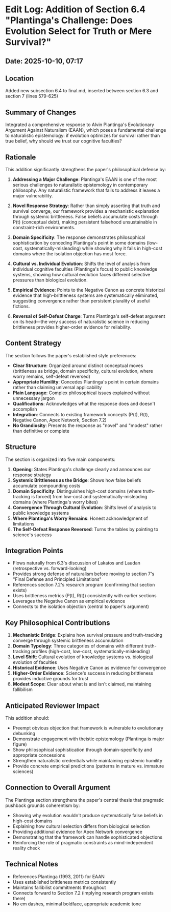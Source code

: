 # Edit Log: Addition of Section 6.4 "Plantinga's Challenge: Does Evolution Select for Truth or Mere Survival?"

## Date: 2025-10-10, 07:17

## Location
Added new subsection 6.4 to final.md, inserted between section 6.3 and section 7 (lines 579-625)

## Summary of Changes
Integrated a comprehensive response to Alvin Plantinga's Evolutionary Argument Against Naturalism (EAAN), which poses a fundamental challenge to naturalistic epistemology: if evolution optimizes for survival rather than true belief, why should we trust our cognitive faculties?

## Rationale
This addition significantly strengthens the paper's philosophical defense by:

1. **Addressing a Major Challenge**: Plantinga's EAAN is one of the most serious challenges to naturalistic epistemology in contemporary philosophy. Any naturalistic framework that fails to address it leaves a major vulnerability.

2. **Novel Response Strategy**: Rather than simply asserting that truth and survival converge, our framework provides a mechanistic explanation through systemic brittleness. False beliefs accumulate costs through P(t) (conceptual debt), making persistent falsehood unsustainable in constraint-rich environments.

3. **Domain Specificity**: The response demonstrates philosophical sophistication by conceding Plantinga's point in some domains (low-cost, systematically-misleading) while showing why it fails in high-cost domains where the isolation objection has most force.

4. **Cultural vs. Individual Evolution**: Shifts the level of analysis from individual cognitive faculties (Plantinga's focus) to public knowledge systems, showing how cultural evolution faces different selective pressures than biological evolution.

5. **Empirical Evidence**: Points to the Negative Canon as concrete historical evidence that high-brittleness systems are systematically eliminated, suggesting convergence rather than persistent plurality of useful fictions.

6. **Reversal of Self-Defeat Charge**: Turns Plantinga's self-defeat argument on its head—the very success of naturalistic science in reducing brittleness provides higher-order evidence for reliability.

## Content Strategy
The section follows the paper's established style preferences:

- **Clear Structure**: Organized around distinct conceptual moves (brittleness as bridge, domain specificity, cultural evolution, where worry remains, self-defeat reversed)
- **Appropriate Humility**: Concedes Plantinga's point in certain domains rather than claiming universal applicability
- **Plain Language**: Complex philosophical issues explained without unnecessary jargon
- **Qualifications**: Acknowledges what the response does and doesn't accomplish
- **Integration**: Connects to existing framework concepts (P(t), R(t), Negative Canon, Apex Network, Section 7.2)
- **No Grandiosity**: Presents the response as "novel" and "modest" rather than definitive or complete

## Structure
The section is organized into five main components:

1. **Opening**: States Plantinga's challenge clearly and announces our response strategy
2. **Systemic Brittleness as the Bridge**: Shows how false beliefs accumulate compounding costs
3. **Domain Specificity**: Distinguishes high-cost domains (where truth-tracking is forced) from low-cost and systematically-misleading domains (where Plantinga's worry bites)
4. **Convergence Through Cultural Evolution**: Shifts level of analysis to public knowledge systems
5. **Where Plantinga's Worry Remains**: Honest acknowledgment of limitations
6. **The Self-Defeat Response Reversed**: Turns the tables by pointing to science's success

## Integration Points
- Flows naturally from 6.3's discussion of Lakatos and Laudan (retrospective vs. forward-looking)
- Provides strong defense of naturalism before moving to section 7's "Final Defense and Principled Limitations"
- References section 7.2's research program (confirming that section exists)
- Uses brittleness metrics (P(t), R(t)) consistently with earlier sections
- Leverages the Negative Canon as empirical evidence
- Connects to the isolation objection (central to paper's argument)

## Key Philosophical Contributions
1. **Mechanistic Bridge**: Explains how survival pressure and truth-tracking converge through systemic brittleness accumulation
2. **Domain Typology**: Three categories of domains with different truth-tracking profiles (high-cost, low-cost, systematically-misleading)
3. **Level Shift**: Cultural evolution of knowledge systems vs. biological evolution of faculties
4. **Historical Evidence**: Uses Negative Canon as evidence for convergence
5. **Higher-Order Evidence**: Science's success in reducing brittleness provides inductive grounds for trust
6. **Modest Scope**: Clear about what is and isn't claimed, maintaining fallibilism

## Anticipated Reviewer Impact
This addition should:
- Preempt obvious objection that framework is vulnerable to evolutionary debunking
- Demonstrate engagement with theistic epistemology (Plantinga is major figure)
- Show philosophical sophistication through domain-specificity and appropriate concessions
- Strengthen naturalistic credentials while maintaining epistemic humility
- Provide concrete empirical predictions (patterns in mature vs. immature sciences)

## Connection to Overall Argument
The Plantinga section strengthens the paper's central thesis that pragmatic pushback grounds coherentism by:
- Showing why evolution wouldn't produce systematically false beliefs in high-cost domains
- Explaining how cultural selection differs from biological selection
- Providing additional evidence for Apex Network convergence
- Demonstrating that the framework can handle sophisticated objections
- Reinforcing the role of pragmatic constraints as mind-independent reality check

## Technical Notes
- References Plantinga (1993, 2011) for EAAN
- Uses established brittleness metrics consistently
- Maintains fallibilist commitments throughout
- Connects forward to Section 7.2 (implying research program exists there)
- No em dashes, minimal boldface, appropriate academic tone
